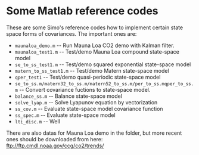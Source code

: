 # Some Matlab reference codes

These are some Simo's reference codes how to implement certain state space forms of covariances. The important ones are:

* `maunaloa_demo.m` -- Run Mauna Loa CO2 demo with Kalman filter.
* `maunaloa_test1.m` -- Test/demo Mauna Loa compound state-space model
* `se_to_ss_test1.m` -- Test/demo squared exponential state-space model
* `matern_to_ss_test1.m` -- Test/demo Matern state-space model
* `qper_test1` -- Test/demo quasi-periodic state-space model
* `se_to_ss.m/matern32_to_ss.m/matern52_to_ss.m/per_to_ss.mqper_to_ss.m` -- Convert covariance fuctions to state-space
  model.
* `balance_ss.m` -- Balance state-space model
* `solve_lyap.m` -- Solve Lyapunov equation by vectorization
* `ss_cov.m` -- Evaluate state-space model covariance function
* `ss_spec.m` -- Evaluate state-space model
* `lti_disc.m` -- Well

There are also datas for Mauna Loa demo in the folder, but more recent ones should be downloaded from
here: ftp://ftp.cmdl.noaa.gov/ccg/co2/trends/

